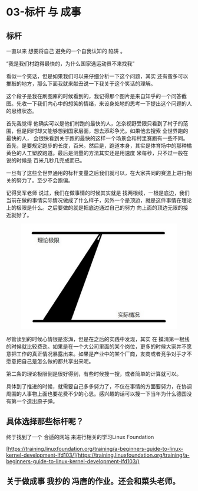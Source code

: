 # 03-标杆 与 成事





## 标杆

一直以来 想要将自己 避免的一个自我认知的 陷阱 。

“我是我们村跑得最快的，为什么国家选运动员不来找我”

看似一个笑话，但是如果我们可以来仔细分析一下这个问题，其实 还有蛮多可以推敲的地方，那么下面我就来献丑说一下我关于这个笑话的理解。



这个段子是我在刷图库的时候看到的，我记得那个图片是来自知乎的一个问答截图。先收一下我们内心中的想笑的情绪，来设身处地的思考一下提出这个问题的人的思维状态。



首先我觉得 他确实可以是他们村跑的最快的人，怎奈视野受限只看到了村子的范围，但是同时却又能够想到国家层面，想去添彩争光。如果他去搜索 全世界跑的最快的人， 会很快看到关于跑的最快的这样一个场景会和村里赛跑有一些不同。首先，是要规定跑步的长度，百米。然后是，跑道本身，其实是体育场中的那种橘黄色的人工塑胶跑道。最后是测量的方法其实还是用速度   米每秒，只不过一般在说的时候是 百米几秒几完成而已。

一旦有了这些全世界通用的标杆变量之后我们就可以，在大家共同的赛道上进行相关的努力了。至少不会跑偏。



记得吴军老师 说过，我们在做事情的时候其实就是 找两根线，一根是底边，我们当前在做的事情实际情况做成了什么样子，另外一个是顶边，就是这件事情在理论上的极限是什么。之后要做的就是把底边通过自己的努力 向上面的顶边无限的接近就好了。



<figure><img src=".gitbook/assets/3lines push.jpg" alt=""><figcaption></figcaption></figure>

尽管读到的时候心情很是澎湃，但是在之后的实践中发现，其实 在 摸清第一根线的时候就比较费劲。如果是在一个大公司里面的某个岗位，更多的时候大家并不愿意把工作的真正情况暴露出来。如果是产业中的某个厂商，友商或者竞争对手才不愿意把自己是怎么做的都共享出来呢。

第二条的理论极限倒是很好得到，有些时候搜一搜，或者简单的计算就可以。

具体到了推进的时候，就需要自己多多努力了，不仅在事情的方面要努力，在协调周围的人事物上面也要花费不少的心思。感兴趣的话可以搜一下当年为什么德国没有第一个造出原子弹。



## 具体选择那些标杆呢？

终于找到了一个 合适的网站 来进行相关的学习Linux Foundation

[https://training.linuxfoundation.org/training/a-beginners-guide-to-linux-kernel-development-lfd103/](https://training.linuxfoundation.org/training/a-beginners-guide-to-linux-kernel-development-lfd103/)



## 关于做成事  我抄的 冯唐的作业。还会和菜头老师。



